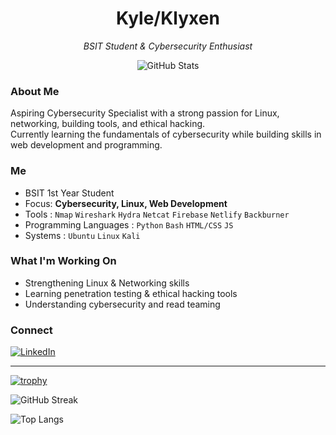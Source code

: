 <h1 align="center"> Kyle/Klyxen </h1>
<p align="center">
  <em> BSIT Student & Cybersecurity Enthusiast </em>  
</p>
<p align="center">
  <img src="https://github-readme-stats.vercel.app/api?username=Klyxen&show_icons=true&theme=github_dark" alt="GitHub Stats" />
</p>

### About Me

Aspiring Cybersecurity Specialist with a strong passion for Linux, networking, building tools, and ethical hacking.  
Currently learning the fundamentals of cybersecurity while building skills in web development and programming.

### Me

-  BSIT 1st Year Student  
-  Focus: **Cybersecurity, Linux, Web Development**  
-  Tools : 
   `Nmap` `Wireshark` `Hydra` `Netcat` `Firebase` `Netlify` `Backburner`
-  Programming Languages : 
   `Python` `Bash` `HTML/CSS` `JS`
-  Systems : 
   `Ubuntu` `Linux` `Kali`

### What I'm Working On

-  Strengthening Linux & Networking skills  
-  Learning penetration testing & ethical hacking tools  
-  Understanding cybersecurity and read teaming  

### Connect
[![LinkedIn](https://img.shields.io/badge/LinkedIn-Kyle_Amarante-blue?style=for-the-badge&logo=linkedin)](https://www.linkedin.com/in/kyle-amarante-91642135a)

___

[![trophy](https://github-profile-trophy.vercel.app/?username=Klyxen&theme=dark_lover)](https://github.com/ryo-ma/github-profile-trophy)

![GitHub Streak](https://streak-stats.demolab.com?user=Klyxen&theme=github_dark)

![Top Langs](https://github-readme-stats.vercel.app/api/top-langs/?username=Klyxen&layout=compact&theme=github_dark)